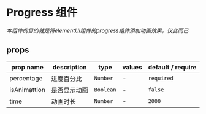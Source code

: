 # Progress 组件

*本组件的目的就是将elementUi组件的progress组件添加动画效果，仅此而已*

## props

| prop name    | description  | type      | values | default / require |
| ------------ | ------------ | --------- | ------ | ----------------- |
| percentage   | 进度百分比   | `Number`  | -      | `required`        |
| isAnimattion | 是否显示动画 | `Boolean` | -      | `false`           |
| time         | 动画时长     | `Number`  | -      | `2000`            |
